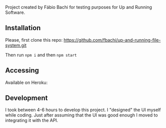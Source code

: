Project created by Fábio Bachi for testing purposes for Up and Running Software.

## Installation

Please, first clone this repo: https://github.com/fbachi/up-and-running-file-system.git

Then run `npm i` and then `npm start`

## Accessing

Available on Heroku:

## Development

I took between 4-6 hours to develop this project. I "designed" the UI myself while coding. Just after assuming that the UI was good enough I moved to integrating it with the API.